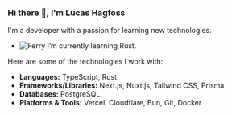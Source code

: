 ### Hi there 👋, I'm Lucas Hagfoss

I'm a developer with a passion for learning new technologies.

- ![Ferry](https://upload.wikimedia.org/wikipedia/commons/thumb/0/0f/Original_Ferris.svg/512px-Original_Ferris.svg.png?20190503092623) I’m currently learning Rust.

Here are some of the technologies I work with:

-   **Languages:** TypeScript, Rust
-   **Frameworks/Libraries:** Next.js, Nuxt.js, Tailwind CSS, Prisma
-   **Databases:** PostgreSQL
-   **Platforms & Tools:** Vercel, Cloudflare, Bun, Git, Docker
